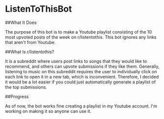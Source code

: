 # ListenToThisBot

##What It Does

The purpose of this bot is to make a Youtube playlist consisting of the 10 most upvoted posts of the week on r/listentothis. This bot ignores any links that aren't from Youtube. 


##What Is r/listentothis?

It is a subreddit where users post links to songs that they would like to recommend, and others can upvote submissions if they like them. Generally, listening to music on this subreddit requires the user to individually click on each link to open it in a new tab, which is inconvenient. Therefore, I decided it would be a lot easier if you could just automatically generate a playlist of the top submissions.


##Progress

As of now, the bot works fine creating a playlist in my Youtube account. I'm working on making it so anyone can use it.

